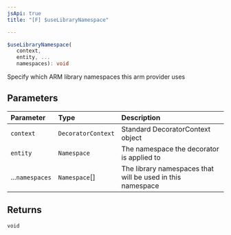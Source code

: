 ```yaml
---
jsApi: true
title: "[F] $useLibraryNamespace"

---
```

```ts
$useLibraryNamespace(
   context, 
   entity, ...
   namespaces): void
```

Specify which ARM library namespaces this arm provider uses

## Parameters

| Parameter | Type | Description |
| :------ | :------ | :------ |
| `context` | `DecoratorContext` | Standard DecoratorContext object |
| `entity` | `Namespace` | The namespace the decorator is applied to |
| ...`namespaces` | `Namespace`[] | The library namespaces that will be used in this namespace |

## Returns

`void`
